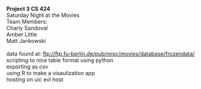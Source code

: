 <b>Project 3 CS 424</b>\
Saturday Night at the Movies\
Team Members:\
  Charly Sandoval\
  Amber Little\
  Matt Jankowski\
  \
data found at: ftp://ftp.fu-berlin.de/pub/misc/movies/database/frozendata/ \
scripting to nice table format using python\
exporting as csv\
using R to make a visaulization app\
hosting on uic evl host
